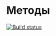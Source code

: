 # Методы

[![Build status](https://ci.appveyor.com/api/projects/status/y9fiklqjerrnucg2?svg=true)](https://ci.appveyor.com/project/Kohstantih/methods-ajs-task-4)